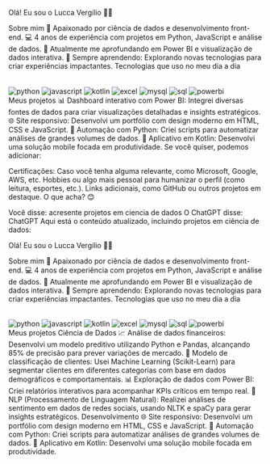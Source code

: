 Olá! Eu sou o Lucca Vergilio 🙋‍♂️



Sobre mim
🎯 Apaixonado por ciência de dados e desenvolvimento front-end.
💻 4 anos de experiência com projetos em Python, JavaScript e análise de dados.
🚀 Atualmente me aprofundando em Power BI e visualização de dados interativa.
🌱 Sempre aprendendo: Explorando novas tecnologias para criar experiências impactantes.
Tecnologias que uso no meu dia a dia
<div style="display: inline_block"><br/> <img align="center" alt="python" src="https://img.shields.io/badge/Python-3776AB?style=for-the-badge&logo=python&logoColor=white" /> <img align="center" alt="javascript" src="https://img.shields.io/badge/JavaScript-F7DF1E?style=for-the-badge&logo=javascript&logoColor=black" /> <img align="center" alt="kotlin" src="https://img.shields.io/badge/Kotlin-0095D5?&style=for-the-badge&logo=kotlin&logoColor=white" /> <img align="center" alt="excel" src="https://img.shields.io/badge/Microsoft_Excel-217346?style=for-the-badge&logo=microsoft-excel&logoColor=white" /> <img align="center" alt="mysql" src="https://img.shields.io/badge/MySQL-00000F?style=for-the-badge&logo=mysql&logoColor=white" /> <img align="center" alt="sql" src="https://img.shields.io/badge/SQL-4479A1?style=for-the-badge&logo=postgresql&logoColor=white" /> <img align="center" alt="powerbi" src="https://img.shields.io/badge/Power_BI-F2C811?style=for-the-badge&logo=powerbi&logoColor=black" /> </div>
Meus projetos
📊 Dashboard interativo com Power BI: Integrei diversas fontes de dados para criar visualizações detalhadas e insights estratégicos.
🌐 Site responsivo: Desenvolvi um portfólio com design moderno em HTML, CSS e JavaScript.
🤖 Automação com Python: Criei scripts para automatizar análises de grandes volumes de dados.
📱 Aplicativo em Kotlin: Desenvolvi uma solução mobile focada em produtividade.
Se você quiser, podemos adicionar:

Certificações: Caso você tenha alguma relevante, como Microsoft, Google, AWS, etc.
Hobbies ou algo mais pessoal para humanizar o perfil (como leitura, esportes, etc.).
Links adicionais, como GitHub ou outros projetos em destaque.
O que acha? 😊







Você disse:
acresente projetos em ciencia de dados
O ChatGPT disse:
ChatGPT
Aqui está o conteúdo atualizado, incluindo projetos em ciência de dados:

Olá! Eu sou o Lucca Vergilio 🙋‍♂️



Sobre mim
🎯 Apaixonado por ciência de dados e desenvolvimento front-end.
💻 4 anos de experiência com projetos em Python, JavaScript e análise de dados.
🚀 Atualmente me aprofundando em Power BI e visualização de dados interativa.
🌱 Sempre aprendendo: Explorando novas tecnologias para criar experiências impactantes.
Tecnologias que uso no meu dia a dia
<div style="display: inline_block"><br/> <img align="center" alt="python" src="https://img.shields.io/badge/Python-3776AB?style=for-the-badge&logo=python&logoColor=white" /> <img align="center" alt="javascript" src="https://img.shields.io/badge/JavaScript-F7DF1E?style=for-the-badge&logo=javascript&logoColor=black" /> <img align="center" alt="kotlin" src="https://img.shields.io/badge/Kotlin-0095D5?&style=for-the-badge&logo=kotlin&logoColor=white" /> <img align="center" alt="excel" src="https://img.shields.io/badge/Microsoft_Excel-217346?style=for-the-badge&logo=microsoft-excel&logoColor=white" /> <img align="center" alt="mysql" src="https://img.shields.io/badge/MySQL-00000F?style=for-the-badge&logo=mysql&logoColor=white" /> <img align="center" alt="sql" src="https://img.shields.io/badge/SQL-4479A1?style=for-the-badge&logo=postgresql&logoColor=white" /> <img align="center" alt="powerbi" src="https://img.shields.io/badge/Power_BI-F2C811?style=for-the-badge&logo=powerbi&logoColor=black" /> </div>
Meus projetos
Ciência de Dados
📈 Análise de dados financeiros: Desenvolvi um modelo preditivo utilizando Python e Pandas, alcançando 85% de precisão para prever variações de mercado.
🤖 Modelo de classificação de clientes: Usei Machine Learning (Scikit-Learn) para segmentar clientes em diferentes categorias com base em dados demográficos e comportamentais.
📊 Exploração de dados com Power BI: Criei relatórios interativos para acompanhar KPIs críticos em tempo real.
🧠 NLP (Processamento de Linguagem Natural): Realizei análises de sentimento em dados de redes sociais, usando NLTK e spaCy para gerar insights estratégicos.
Desenvolvimento
🌐 Site responsivo: Desenvolvi um portfólio com design moderno em HTML, CSS e JavaScript.
🤖 Automação com Python: Criei scripts para automatizar análises de grandes volumes de dados.
📱 Aplicativo em Kotlin: Desenvolvi uma solução mobile focada em produtividade.
